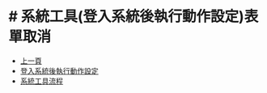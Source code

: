 # # 系統工具(登入系統後執行動作設定)表單取消
* [上一頁](../../README.md)
* [登入系統後執行動作設定](README.md#UTL_LAFTEMST)
* [系統工具流程](README.md#FWFMDMTID)